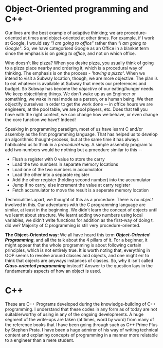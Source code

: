 # Object-Oriented programming and C++

Our lives are the best example of adaptive thinking; we are procedure-oriented at times and object-oriented at other times.
For example, if I work at Google, I would say _"I am going to office"_ rather than _"I am going to Google"_. So, we have categorised Google as an Office in a blanket term since the emphasis is on _going to office_, and not on which office.

Who doesn't like pizza? When you desire pizza, you usually think of going to a pizza place nearby and ordering it, which is a procedural way of thinking. The emphasis is on the process - _'having a pizza'_.
When we intend to visit a Subway location, though, we are more objective. The plan is to eat whatever is available at Subway that meets our preferences and budget. So Subway has become the _objective_ of our eating/hunger needs.
We keep objectifying things. We don't wake up as an Engineer or something, we wake in real mode as a person, or a human being. We then objectify ourselves in order to get the work done -- in office hours we are engineers, at the pool table, we are pool players, etc.
Does that tell you have with the right context, we can change how we behave, or even change the core function we have? Indeed!

Speaking in programming paradigm, most of us have learnt C and/or assembly as the first programming language. That has helped us to develop an algorithmic thought-process, but at the same time it has always habituated us to think in a _procedural_ way.
A simple assembly program to add two numbers would be nothing but a procedure similar to this -- 
* Flush a register with 0 value to store the carry
* Load the two numbers in separate memory locations
* Load one of the two numbers in accumulator
* Load the other into a separate register
* Add the other register (holding second number) into the accumulator
* Jump if no carry, else increment the value at carry register 
* Fetch accumulator to move the result is a seperate memory location

Technicalities apart, we thought of this as a procedure. There is no _object_ involved in this.
Our adventures with the C programming language are similar, at least in the beginning. We didn't learn the concept of objects until we learnt about structure. 
We learnt adding two numbers using local variables, we didn't write functions for addition as the first-way of doing t, did we? Majority of C programming is still very procedure-oriented.

**The Object-Oriented way:**
We all have heard this term **_Object-Oriented Programming_**, and all the talk about the 4 pillars of it. For a beginner, it might appear that the whole programming is about following certain principles, which is not entirely true. It is worth noting that, everything in OOP seems to revolve around classes and objects, and one might err to think that objects are anyways instances of classes. So, why it isn't called **_Class-oriented programming_** instead? 
Answer to the question lays in the fundamentals aspects of how an object is used. 

# C++
These are C++ Programs developed during the knowledge-building of C++ programming. I understand that these codes in any form as of today are not suitable/worthy of using in any of the ongoing developments.
A huge segment of the write-ups are taken (at times, word by word) from many of the reference books that I have been going through such as C++ Prime Plus by Stephen Prata. I have been a huge admirer of his way of writing technical content and explaning concepts of programming in a manner more relatable to a engineer than a mere student. 
